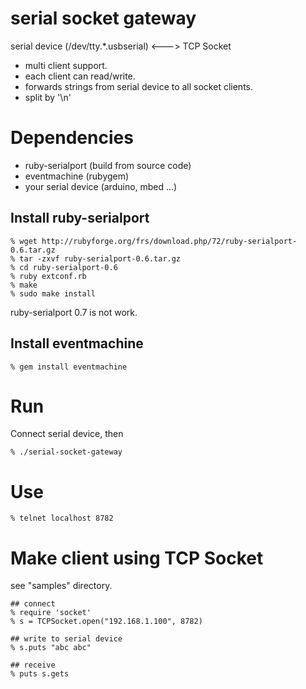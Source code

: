 serial socket gateway
====================
serial device (/dev/tty.*.usbserial) <---> TCP Socket

* multi client support.
* each client can read/write.
* forwards strings from serial device to all socket clients.
* split by '\n'

Dependencies
============
* ruby-serialport (build from source code)
* eventmachine (rubygem)
* your serial device (arduino, mbed ...)


Install ruby-serialport
-----------------------

    % wget http://rubyforge.org/frs/download.php/72/ruby-serialport-0.6.tar.gz
    % tar -zxvf ruby-serialport-0.6.tar.gz
    % cd ruby-serialport-0.6
    % ruby extconf.rb
    % make
    % sudo make install

ruby-serialport 0.7 is not work.


Install eventmachine
--------------------

    % gem install eventmachine


Run
===

Connect serial device, then

    % ./serial-socket-gateway


Use
===

    % telnet localhost 8782


Make client using TCP Socket
============================
see "samples" directory.

    ## connect
    % require 'socket'
    % s = TCPSocket.open("192.168.1.100", 8782)

    ## write to serial device
    % s.puts "abc abc"

    ## receive
    % puts s.gets
 